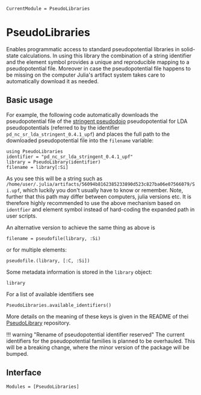 ```@meta
CurrentModule = PseudoLibraries
```

# PseudoLibraries

Enables programmatic access to
standard pseudopotential libraries in solid-state calculations.
In using this library the combination of a string identifier and the element
symbol provides a unique and reproducible mapping to a pseudopotential file.
Moreover in case the pseudopotential file
happens to be missing on the computer Julia's artifact system takes
care to automatically download it as needed.

## Basic usage

For example, the following code automatically downloads the pseudopotential
file of the [stringent pseudodojo](http://www.pseudo-dojo.org/) pseudopotential
for LDA pseudopotentials (referred to by the identifier `pd_nc_sr_lda_stringent_0.4.1_upf`)
and places the full path to the downloaded pseudopotential file into the `filename` variable:

```@example index-example
using PseudoLibraries
identifier = "pd_nc_sr_lda_stringent_0.4.1_upf"
library = PseudoLibrary(identifier)
filename = library[:Si]
```
As you see this will be a string such as
`/home/user/.julia/artifacts/56094b8162385233890d523c827ba06e07566079/Si.upf`,
which luckily you don't usually have to know or remember.
Note, further that this path may differ between computers,
julia versions etc.
It is therefore highly recommended to use the above mechanism
based on `identfier` and element symbol instead of hard-coding
the expanded path in user scripts.

An alternative version to achieve the same thing as above is
```@example index-example
filename = pseudofile(library, :Si)
```
or for multiple elements:
```@example index-example
pseudofile.(library, [:C, :Si])
```

Some metadata information is stored in the `library` object:
```@example index-example
library
```

For a list of available identifiers see
```@example index-example
PseudoLibraries.available_identifiers()
```
More details on the meaning of these keys is given
in the README of thei
[PseudoLibrary](https://github.com/JuliaMolSim/PseudoLibrary/blob/7c4b71a3b9d70a229d757aa6d546ef22b83a85a9/README.md)
repository.

!!! warning "Rename of pseudopotential identifier reserved"
    The current identifiers for the pseudopotential families is planned to be overhauled.
    This will be a breaking change, where the minor version of the package will be bumped.

## Interface

```@autodocs
Modules = [PseudoLibraries]
```
